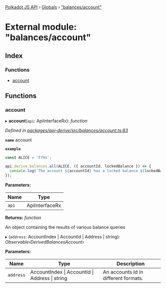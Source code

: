 [Polkadot JS API](../README.md) › [Globals](../globals.md) › ["balances/account"](_balances_account_.md)

# External module: "balances/account"

## Index

### Functions

* [account](_balances_account_.md#account)

## Functions

###  account

▸ **account**(`api`: ApiInterfaceRx): *function*

*Defined in [packages/api-derive/src/balances/account.ts:83](https://github.com/polkadot-js/api/blob/8c6505d870/packages/api-derive/src/balances/account.ts#L83)*

**`name`** account

**`example`** 
<BR>

```javascript
const ALICE = 'F7Hs';

api.derive.balances.all(ALICE, ({ accountId, lockedBalance }) => {
  console.log(`The account ${accountId} has a locked balance ${lockedBalance} units.`);
});
```

**Parameters:**

Name | Type |
------ | ------ |
`api` | ApiInterfaceRx |

**Returns:** *function*

An object containing the results of various balance queries

▸ (`address`: AccountIndex | AccountId | Address | string): *Observable‹DerivedBalancesAccount›*

**Parameters:**

Name | Type | Description |
------ | ------ | ------ |
`address` | AccountIndex &#124; AccountId &#124; Address &#124; string | An accounts Id in different formats. |
